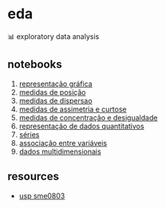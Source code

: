 # eda
📊 exploratory data analysis

## notebooks
1) [representação gráfica](https://github.com/joaopaulq/eda/blob/main/notebooks/1_representacao_grafica.ipynb)
2) [medidas de posição](https://github.com/joaopaulq/eda/blob/main/notebooks/2_medidas_de_posicao.ipynb)
3) [medidas de dispersao](https://github.com/joaopaulq/eda/blob/main/notebooks/3_medidas_de_dispersao.ipynb)
4) [medidas de assimetria e curtose](https://github.com/joaopaulq/eda/blob/main/notebooks/4_medidas_de_assimetria_curtose.ipynb)
5) [medidas de concentração e desigualdade](https://github.com/joaopaulq/eda/blob/main/notebooks/4_medidas_de_assimetria_curtose.ipynb)
6) [representação de dados quantitativos](https://github.com/joaopaulq/eda/blob/main/notebooks/6_representacao_dados_quantitativos.ipynb)
7) [séries](https://github.com/joaopaulq/eda/blob/main/notebooks/7_series.ipynb)
8) [associação entre variáveis](https://github.com/joaopaulq/eda/blob/main/notebooks/8_associacao_variavies.ipynb)
9) [dados multidimensionais](https://github.com/joaopaulq/eda/blob/main/notebooks/9_dados_multidimensionais.ipynb)

## resources
- [usp sme0803](https://edisciplinas.usp.br/course/view.php?id=86206)

